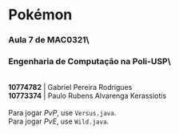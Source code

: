 # Pokémon
### Aula 7 de MAC0321\
### Engenharia de Computação na Poli-USP\
\
**10774782** | Gabriel Pereira Rodrigues\
**10773374** | Paulo Rubens Alvarenga Kerassiotis\
\
Para jogar *PvP*, use `Versus.java`.\
Para jogar *PvE*, use `Wild.java`.
